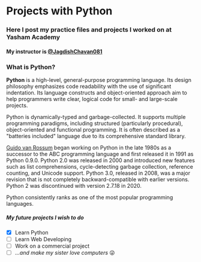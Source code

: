 # Projects with Python
### Here I post my practice files and projects I worked on at Yasham Academy
#### My instructor is [@JagdishChavan081](https://github.com/JagdishChavan081)




### What is Python?
  **Python** is a high-level, general-purpose programming language. Its design philosophy emphasizes code readability with the use of significant indentation. Its language constructs and object-oriented approach aim to help programmers write clear, logical code for small- and large-scale projects.
  
Python is dynamically-typed and garbage-collected. It supports multiple programming paradigms, including structured (particularly procedural), object-oriented and functional programming. It is often described as a "batteries included" language due to its comprehensive standard library.

[Guido van Rossum](https://en.wikipedia.org/wiki/Guido_van_Rossum) began working on Python in the late 1980s as a successor to the ABC programming language and first released it in 1991 as Python 0.9.0. Python 2.0 was released in 2000 and introduced new features such as list comprehensions, cycle-detecting garbage collection, reference counting, and Unicode support. Python 3.0, released in 2008, was a major revision that is not completely backward-compatible with earlier versions. Python 2 was discontinued with version 2.7.18 in 2020.

Python consistently ranks as one of the most popular programming languages.


##### My future projects I wish to do
- [X] Learn Python
- [ ] Learn Web Developing
- [ ] Work on a commercial project
- [ ] *...and make my sister love computers* 😜

